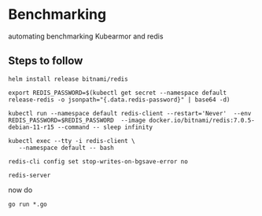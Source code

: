 # Benchmarking
automating benchmarking Kubearmor and redis 


## Steps to follow 
```
helm install release bitnami/redis
```


```
export REDIS_PASSWORD=$(kubectl get secret --namespace default release-redis -o jsonpath="{.data.redis-password}" | base64 -d)
```

```
kubectl run --namespace default redis-client --restart='Never'  --env REDIS_PASSWORD=$REDIS_PASSWORD  --image docker.io/bitnami/redis:7.0.5-debian-11-r15 --command -- sleep infinity
```

```
kubectl exec --tty -i redis-client \
   --namespace default -- bash
```

```
redis-cli config set stop-writes-on-bgsave-error no
```

```
redis-server
```

now do 
```
go run *.go
```

